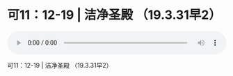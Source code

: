 # 可11：12-19 | 洁净圣殿 （19.3.31早2）

<audio style="width: 100%;" preload="false" controls controlslist="nodownload"><source src="//cdn.wechat.edu.pl/audio/mp3/old/27466.mp3" type="audio/mpeg">Your browser does not support the audio element.</audio>


<p>可11：12-19 | 洁净圣殿 （19.3.31早2）</p>